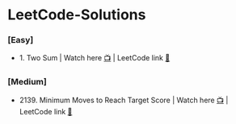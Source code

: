 # LeetCode-Solutions

<h3>[Easy]</h3>
<ul>
  <li>1. Two Sum  |  Watch here <a href="https://www.youtube.com/watch?v=xfrMupld-eQ">📺</a>  |  LeetCode link <a href="https://leetcode.com/problems/two-sum/">🔗</a></li>
</ul>

<h3>[Medium]</h3>
<ul>
  <li>2139. Minimum Moves to Reach Target Score  |  Watch here <a href="https://www.youtube.com/watch?v=xfrMupld-eQ">📺</a>  |  LeetCode link <a href="https://leetcode.com/problems/minimum-moves-to-reach-target-score/">🔗</a></li>
</ul>
